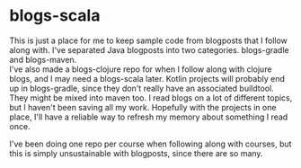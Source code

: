 # blogs-scala #

This is just a place for me to keep sample code from blogposts that I follow
along with.  I've separated Java blogposts into two categories.  blogs-gradle and
blogs-maven.  
I've also made a blogs-clojure repo for when I follow along with clojure
blogs, and I may need a blogs-scala later.  Kotlin projects will probably end up
in blogs-gradle, since they don't really have an associated buildtool.  They
might be mixed into maven too.  I read blogs on a lot of different topics, but I
haven't been saving all my work.  Hopefully with the projects in one place, I'll
have a reliable way to refresh my memory about something I read once.

I've been doing one repo per course when following along with courses, but this
is simply unsustainable with blogposts, since there are so many.
